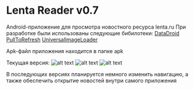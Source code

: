 ﻿Lenta Reader v0.7
============

Android-приложение для просмотра новостного ресурса lenta.ru
При разработке были использованы следующие бибилотеки:
[DataDroid](https://github.com/foxykeep/DataDroid)
[PullToRefresh](https://github.com/chrisbanes/Android-PullToRefresh)
[UniversalImageLoader](https://github.com/nostra13/Android-Universal-Image-Loader)

Apk-файл приложения находится в папке apk

Текущая версия:
![alt text](https://downloader-default7m.disk.yandex.ru/rpreview/3024b21a633a8edcc72ea1da20331772/mpfs/QaeYCp1lwAg7nfva7Eu1Ud6yb1ji1fuSOkNRLdlh8NHW-d1ATBnBkNbNINOSxgmyJaOZOL6O-bFiVfP0OD4VPw==?uid=0&filename=Screenshot20131002142140png&disposition=inline&hash=&limit=0&content_type=image%2Fpng&size=XXL&crop=0&rtoken=4e34e82c8f082221516d2e834a832e6b&rtimestamp=524bfd62)
![alt text](https://downloader-default12h.disk.yandex.ru/rpreview/15c98530d7a200585dd9a15ccf7e744d/mpfs/-NIuD4kDv2Pyw9A4nNkkQIqQ6ONbp01vxrBvFc8dprTz-XwXST8Tw-P_6duc6Bq3Mi8k3b_DFgo28Fpy80wXNw==?uid=0&filename=Screenshot20131002142130png&disposition=inline&hash=&limit=0&content_type=image%2Fpng&size=XXL&crop=0&rtoken=603fb6d41c0b57389d3af6f3d551c067&rtimestamp=524bfd4b)
![alt text](https://downloader-default4h.disk.yandex.ru/rpreview/c8bd31a773b04065f2c56d4c7182da6d/mpfs/Ac4Mskufa3CBBdkN3CeyS4qQ6ONbp01vxrBvFc8dprTeS2HKTS_GhXdRK7Mq9JPlf31J3i3asUoUdYlLOZk3Sw==?uid=0&filename=Screenshot20131002142156png&disposition=inline&hash=&limit=0&content_type=image%2Fpng&size=XXL&crop=0&rtoken=4c6bff893a9076b62019659b7267248e&rtimestamp=524bfd20)

В последующих версиях планируется немного изменить навигацию, а также обеспечить открытие новостей внутри самого приложения

